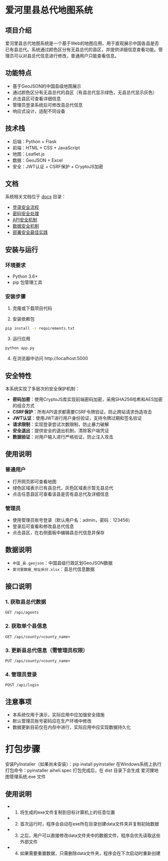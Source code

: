 # 爱河里县总代地图系统

## 项目介绍

爱河里县总代地图系统是一个基于Web的地图应用，用于直观展示中国各县是否已有县总代。系统通过颜色区分有无县总代的县区，并提供详细信息查看功能。管理员可以对县总代信息进行修改，普通用户只能查看信息。

## 功能特点

- 基于GeoJSON的中国县级地图展示
- 通过颜色区分有无县总代的县区（有县总代显示绿色，无县总代显示灰色）
- 点击县区可查看详细信息
- 管理员登录系统后可修改县总代信息
- 响应式设计，适配不同设备

## 技术栈

- 后端：Python + Flask
- 前端：HTML + CSS + JavaScript
- 地图：Leaflet.js
- 数据：GeoJSON + Excel
- 安全：JWT认证 + CSRF保护 + CryptoJS加密

## 文档

系统相关文档位于 [docs](./docs) 目录：

- [登录安全流程](./docs/login_security.md)
- [密码安全处理](./docs/password_security.md)
- [API安全机制](./docs/api_security.md)
- [数据安全机制](./docs/data_security.md)
- [部署安全最佳实践](./docs/deployment_security.md)

## 安装与运行

### 环境要求

- Python 3.6+
- pip 包管理工具

### 安装步骤

1. 克隆或下载项目代码

2. 安装依赖包

```bash
pip install -r requirements.txt
```

3. 运行应用

```bash
python app.py
```

4. 在浏览器中访问 http://localhost:5000

## 安全特性

本系统实现了多层次的安全保护机制：

- **密码加密**：使用CryptoJS库实现前端密码加密，采用SHA256哈希和AES加密的组合方式
- **CSRF保护**：所有API请求都需要CSRF令牌验证，防止跨站请求伪造攻击
- **JWT认证**：使用JWT进行用户身份验证，支持令牌过期和签名验证
- **请求限制**：实现登录尝试次数限制，防止暴力破解
- **安全退出**：提供安全的退出机制，清除客户端凭证
- **数据验证**：对用户输入进行严格验证，防止注入攻击

## 使用说明

### 普通用户

- 打开网页即可查看地图
- 绿色区域表示已有县总代，灰色区域表示暂无县总代
- 点击任意县区可查看该县是否有县总代及详细信息

### 管理员

- 使用管理员账号登录（默认用户名：admin，密码：123456）
- 登录后可查看和修改县总代信息
- 点击县区，在右侧面板中编辑县总代信息并保存

## 数据说明

- `中国_县.geojson`：中国县级行政区划GeoJSON数据
- `爱河里数据_地址拆分.xlsx`：县总代信息数据

## 接口说明

### 1. 获取县总代数据

```
GET /api/agents
```

### 2. 获取单个县信息

```
GET /api/county/<county_name>
```

### 3. 更新县总代信息（需管理员权限）

```
PUT /api/county/<county_name>
```

### 4. 管理员登录

```
POST /api/login
```

## 注意事项

- 本系统仅用于演示，实际应用中应加强安全措施
- 默认管理员账号密码应在生产环境中修改
- 数据更新目前仅在内存中进行，实际应用中应实现数据持久化

# 打包步骤
安装PyInstaller（如果尚未安装）：pip install pyinstaller
在Windows系统上执行打包命令：pyinstaller aiheli.spec
打包完成后，在 dist 目录下会生成 爱河狸地图管理系统.exe 文件

## 使用说明
- 1. 将生成的exe文件复制到目标计算机上的任意位置
- 2. 首次运行时，程序会自动在exe所在目录创建data文件夹并复制初始数据
- 3. 之后，用户可以直接修改data文件夹中的数据文件，程序会优先读取这些外部文件
- 4. 如果需要重置数据，只需删除data文件夹，程序会在下次启动时重新创建